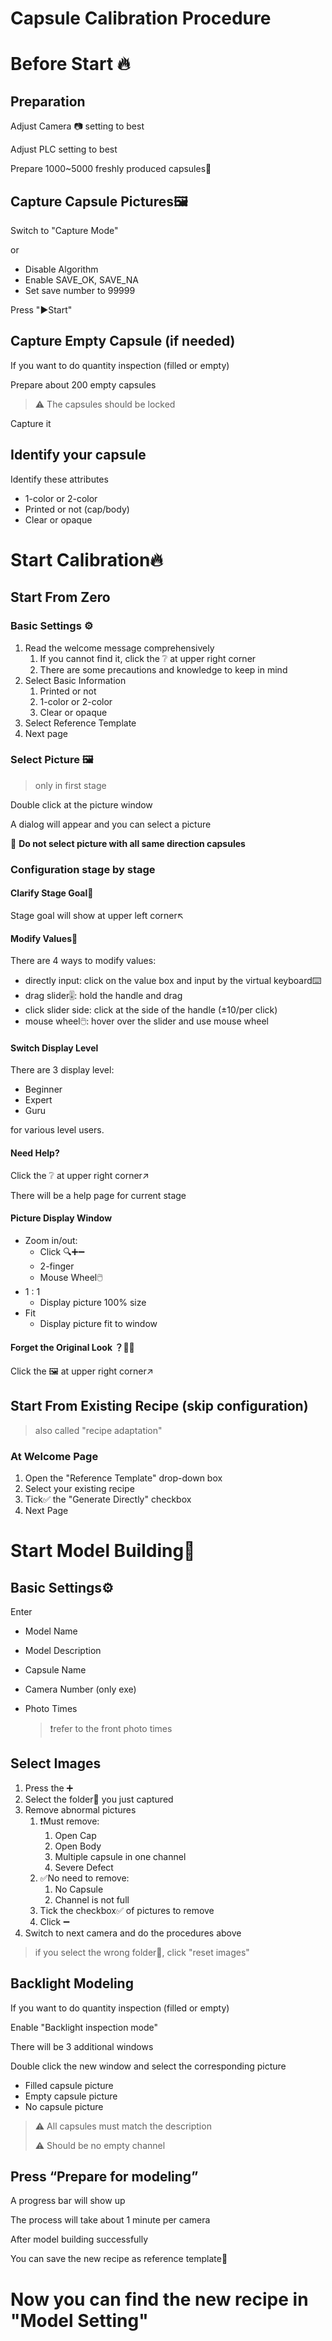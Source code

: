 Capsule Calibration Procedure
======

# Before Start 🔥

## Preparation

Adjust Camera 📷 setting to best

Adjust PLC setting to best

Prepare 1000~5000 freshly produced capsules💊

## Capture Capsule Pictures🖼️

Switch to "Capture Mode"

or

- Disable Algorithm
- Enable SAVE_OK, SAVE_NA
- Set save number to 99999

Press "▶️Start"

## Capture Empty Capsule (if needed)

If you want to do quantity inspection (filled or empty)

Prepare about 200 empty capsules

> ⚠️ The capsules should be locked

Capture it

## Identify your capsule

Identify these attributes

- 1-color or 2-color
- Printed or not (cap/body)
- Clear or opaque

# Start Calibration🔥

## Start From Zero

### Basic Settings ⚙️

1. Read the welcome message comprehensively
   1. If you cannot find it, click the ❔ at upper right corner
   2. There are some precautions and knowledge to keep in mind
2. Select Basic Information
   1. Printed or not
   2. 1-color or 2-color
   3. Clear or opaque
3. Select Reference Template
4. Next page

### Select Picture 🖼️

> only in first stage

Double click at the picture window

A dialog will appear and you can select a picture

🚫 **Do not select picture with all same direction capsules**

### Configuration stage by stage

#### Clarify Stage Goal🏁

Stage goal will show at upper left corner↖️

#### Modify Values🔢

There are 4 ways to modify values:

- directly input: click on the value box and input by the virtual keyboard⌨️
- drag slider🎚️: hold the handle and drag
- click slider side: click at the side of the handle (±10/per click)
- mouse wheel🖱️: hover over the slider and use mouse wheel

#### Switch Display Level 

There are 3 display level:

- Beginner
- Expert
- Guru

for various level users.

#### Need Help?

Click the ❔ at upper right corner↗️

There will be a help page for current stage

#### Picture Display Window

- Zoom in/out:
  - Click 🔍➕➖
  - 2-finger 
  - Mouse Wheel🖱️
- 1 : 1
  - Display picture 100% size
- Fit
  - Display picture fit to window

#### Forget the Original Look ？😵‍💫

Click the 🖼️ at upper right corner↗️

## Start From Existing Recipe (skip configuration)

> also called "recipe adaptation"

### At Welcome Page

1. Open the "Reference Template" drop-down box
2. Select your existing recipe
3. Tick✅ the "Generate Directly" checkbox
4. Next Page

# Start Model Building🔧

## Basic Settings⚙️

Enter

- Model Name

- Model Description

- Capsule Name

- Camera Number (only exe)

- Photo Times

  > ❗refer to the front photo times

## Select Images

1. Press the ➕
2. Select the folder📁 you just captured
3. Remove abnormal pictures
   1. ❗Must remove: 
      1. Open Cap
      2. Open Body
      3. Multiple capsule in one channel
      4. Severe Defect
   2. ✅No need to remove:
      1. No Capsule
      2. Channel is not full
   3. Tick the checkbox✅ of pictures to remove
   4. Click ➖
4. Switch to next camera and do the procedures above

> if you select the wrong folder📁, click "reset images"

## Backlight Modeling

If you want to do quantity inspection (filled or empty)

Enable "Backlight inspection mode"

There will be 3 additional windows

Double click the new window and select the corresponding picture

- Filled capsule picture
- Empty capsule picture
- No capsule picture

> ⚠️ All capsules must match the description
>
> ⚠️ Should be no empty channel

## Press “Prepare for modeling”

A progress bar will show up

The process will take about 1 minute per camera

After model building successfully

You can save the new recipe as reference template💾

# Now you can find the new recipe in "Model Setting"

